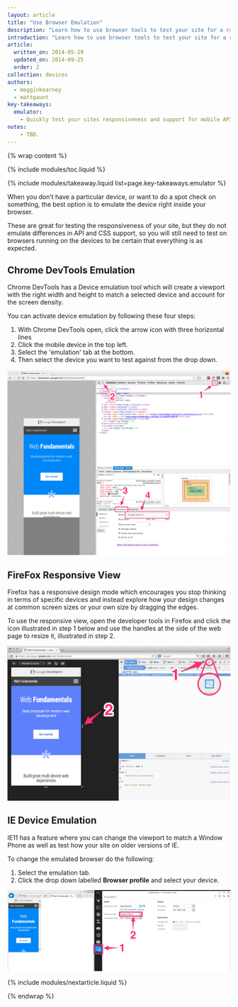 ```yaml
---
layout: article
title: "Use Browser Emulation"
description: "Learn how to use browser tools to test your site for a range of emulated device features."
introduction: "Learn how to use browser tools to test your site for a range of emulated device features."
article:
  written_on: 2014-05-29
  updated_on: 2014-09-25
  order: 2
collection: devices
authors:
  - megginkearney
  - mattgaunt
key-takeaways:
  emulator:
    - Quickly test your sites responsiveness and support for mobile API's using DevTools emulation.
notes:
    - TBD.
---
```

{% wrap content %}

{% include modules/toc.liquid %}

{% include modules/takeaway.liquid list=page.key-takeaways.emulator %}

When you don’t have a particular device, or want to do a spot check on something,
the best option is to emulate the device right inside your browser.

These are great for testing the responsiveness of your site, but they do not
emulate differences in API and CSS support, so you will still need to test on
browsers running on the devices to be certain that everything is as expected.

## Chrome DevTools Emulation

Chrome DevTools has a Device emulation tool which will create a viewport with the right width and height to match a selected device and account for the screen density.

You can activate device emulation by following these four steps:

1. With Chrome DevTools open, click the arrow icon with three horizontal lines
2. Click the mobile device in the top left.
3. Select the 'emulation' tab at the bottom.
4. Then select the device you want to test against from the drop down.

<img src="imgs/chrome-devtools-emulation.png" alt="Chrome DevTools Emulation Guide" />

## FireFox Responsive View

Firefox has a responsive design mode which encourages you stop thinking in terms
of specific devices and instead explore how your design changes at common screen
sizes or your own size by dragging the edges.

To use the responsive view, open the developer tools in Firefox and click the
icon illustrated in step 1 below and use the handles at the side of the web page
to resize it, illustrated in step 2.

<img src="imgs/ff-responsive-design-mode.png" alt="Firefox Responsive Design View" />

## IE Device Emulation

IE11 has a feature where you can change the viewport to match a Window Phone as
well as test how your site on older versions of IE.

To change the emulated browser do the following:

1. Select the emulation tab.
2. Click the drop down labelled **Browser profile** and select your device.


<img src="imgs/ie-device-emulation.png" alt="IE Device Emulation" />

{% include modules/nextarticle.liquid %}

{% endwrap %}
